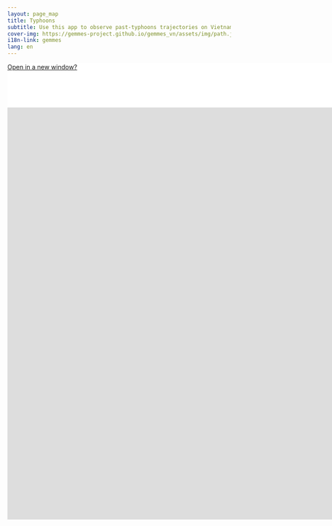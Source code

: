 ```yaml
---
layout: page_map
title: Typhoons
subtitle: Use this app to observe past-typhoons trajectories on Vietnam
cover-img: https://gemmes-project.github.io/gemmes_vn/assets/img/path.jpg
i18n-link: gemmes
lang: en
---
```




<style>

.map-helper, iframe {
    width: 1800px;
    height: 100px;
    margin: auto auto auto auto;
    background-color: #ffffff;
}

iframe {
    display: block;
    border-style:none;
	border:none; 
	overflow:hidden;	
	height:930px; 
	left:100px; 
	text-align:center;
}



</style>




<div class="map-helper">
<a href="https://gohu00.shinyapps.io/map_typhoon/">Open in a new window?</a>

</div>



<iframe ddd scrolling="no" src="https://gohu00.shinyapps.io/map_typhoon/"
></iframe>
